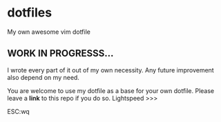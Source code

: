 # dotfiles
My own awesome vim dotfile

## WORK IN PROGRESSS...
I wrote every part of it out of my own necessity. Any future improvement also depend on my need. 

You are welcome to use my dotfile as a base for your own dotfile. Please leave a **link** to this repo if you do so. Lightspeed >>> 

ESC:wq
